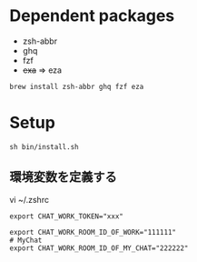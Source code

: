 # Dependent packages

- zsh-abbr
- ghq
- fzf
- ~~exa~~ => eza

```shell
brew install zsh-abbr ghq fzf eza
```

# Setup

```
sh bin/install.sh
```


## 環境変数を定義する

vi ~/.zshrc

```shell
export CHAT_WORK_TOKEN="xxx"

export CHAT_WORK_ROOM_ID_OF_WORK="111111"
# MyChat
export CHAT_WORK_ROOM_ID_OF_MY_CHAT="222222"
```

